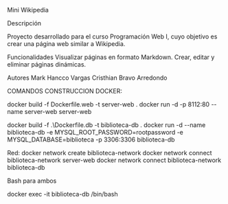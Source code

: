 Mini Wikipedia

Descripción

Proyecto desarrollado para el curso Programación Web I, cuyo objetivo es crear una página web similar a Wikipedia.

Funcionalidades
Visualizar páginas en formato Markdown.
Crear, editar y eliminar páginas dinámicas.

Autores
Mark Hancco Vargas
Cristhian Bravo Arredondo






COMANDOS CONSTRUCCION DOCKER:

docker build -f Dockerfile.web -t server-web .
docker run -d -p 8112:80 --name server-web server-web


docker build -f .\Dockerfile.db -t biblioteca-db .
docker run -d --name biblioteca-db -e MYSQL_ROOT_PASSWORD=rootpassword -e MYSQL_DATABASE=biblioteca -p 3306:3306 biblioteca-db


Red:
docker network create biblioteca-network
docker network connect biblioteca-network server-web
docker network connect biblioteca-network biblioteca-db

Bash para ambos

docker exec -it biblioteca-db /bin/bash
